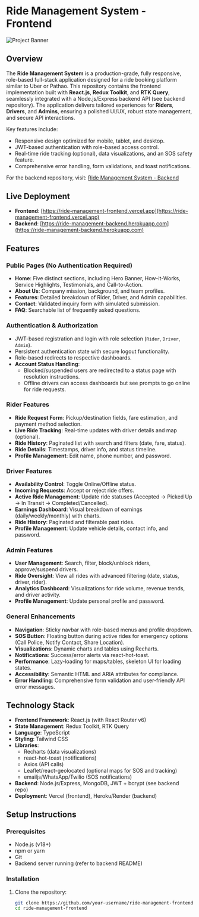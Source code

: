 # Ride Management System - Frontend

![Project Banner](https://via.placeholder.com/1200x400.png?text=Ride+Management+System) <!-- Replace with actual banner image -->

## Overview

The **Ride Management System** is a production-grade, fully responsive, role-based full-stack application designed for a ride booking platform similar to Uber or Pathao. This repository contains the frontend implementation built with **React.js**, **Redux Toolkit**, and **RTK Query**, seamlessly integrated with a Node.js/Express backend API (see backend repository). The application delivers tailored experiences for **Riders**, **Drivers**, and **Admins**, ensuring a polished UI/UX, robust state management, and secure API interactions.

Key features include:
- Responsive design optimized for mobile, tablet, and desktop.
- JWT-based authentication with role-based access control.
- Real-time ride tracking (optional), data visualizations, and an SOS safety feature.
- Comprehensive error handling, form validations, and toast notifications.

For the backend repository, visit: [Ride Management System - Backend](https://github.com/your-username/ride-management-backend) <!-- Replace with actual backend repo URL -->

## Live Deployment

- **Frontend**: [https://ride-management-frontend.vercel.app](https://ride-management-frontend.vercel.app) <!-- Replace with actual deployment URL -->
- **Backend**: [https://ride-management-backend.herokuapp.com](https://ride-management-backend.herokuapp.com) <!-- Replace with actual deployment URL -->

## Features

### Public Pages (No Authentication Required)
- **Home**: Five distinct sections, including Hero Banner, How-it-Works, Service Highlights, Testimonials, and Call-to-Action.
- **About Us**: Company mission, background, and team profiles.
- **Features**: Detailed breakdown of Rider, Driver, and Admin capabilities.
- **Contact**: Validated inquiry form with simulated submission.
- **FAQ**: Searchable list of frequently asked questions.

### Authentication & Authorization
- JWT-based registration and login with role selection (`Rider`, `Driver`, `Admin`).
- Persistent authentication state with secure logout functionality.
- Role-based redirects to respective dashboards.
- **Account Status Handling**:
  - Blocked/suspended users are redirected to a status page with resolution instructions.
  - Offline drivers can access dashboards but see prompts to go online for ride requests.

### Rider Features
- **Ride Request Form**: Pickup/destination fields, fare estimation, and payment method selection.
- **Live Ride Tracking**: Real-time updates with driver details and map (optional).
- **Ride History**: Paginated list with search and filters (date, fare, status).
- **Ride Details**: Timestamps, driver info, and status timeline.
- **Profile Management**: Edit name, phone number, and password.

### Driver Features
- **Availability Control**: Toggle Online/Offline status.
- **Incoming Requests**: Accept or reject ride offers.
- **Active Ride Management**: Update ride statuses (Accepted → Picked Up → In Transit → Completed/Cancelled).
- **Earnings Dashboard**: Visual breakdown of earnings (daily/weekly/monthly) with charts.
- **Ride History**: Paginated and filterable past rides.
- **Profile Management**: Update vehicle details, contact info, and password.

### Admin Features
- **User Management**: Search, filter, block/unblock riders, approve/suspend drivers.
- **Ride Oversight**: View all rides with advanced filtering (date, status, driver, rider).
- **Analytics Dashboard**: Visualizations for ride volume, revenue trends, and driver activity.
- **Profile Management**: Update personal profile and password.

### General Enhancements
- **Navigation**: Sticky navbar with role-based menus and profile dropdown.
- **SOS Button**: Floating button during active rides for emergency options (Call Police, Notify Contact, Share Location).
- **Visualizations**: Dynamic charts and tables using Recharts.
- **Notifications**: Success/error alerts via react-hot-toast.
- **Performance**: Lazy-loading for maps/tables, skeleton UI for loading states.
- **Accessibility**: Semantic HTML and ARIA attributes for compliance.
- **Error Handling**: Comprehensive form validation and user-friendly API error messages.

## Technology Stack

- **Frontend Framework**: React.js (with React Router v6)
- **State Management**: Redux Toolkit, RTK Query
- **Language**: TypeScript
- **Styling**: Tailwind CSS
- **Libraries**:
  - Recharts (data visualizations)
  - react-hot-toast (notifications)
  - Axios (API calls)
  - Leaflet/react-geolocated (optional maps for SOS and tracking)
  - emailjs/WhatsApp/Twilio (SOS notifications)
- **Backend**: Node.js/Express, MongoDB, JWT + bcrypt (see backend repo)
- **Deployment**: Vercel (frontend), Heroku/Render (backend)

## Setup Instructions

### Prerequisites
- Node.js (v18+)
- npm or yarn
- Git
- Backend server running (refer to backend README)

### Installation
1. Clone the repository:
   ```bash
   git clone https://github.com/your-username/ride-management-frontend.git
   cd ride-management-frontend